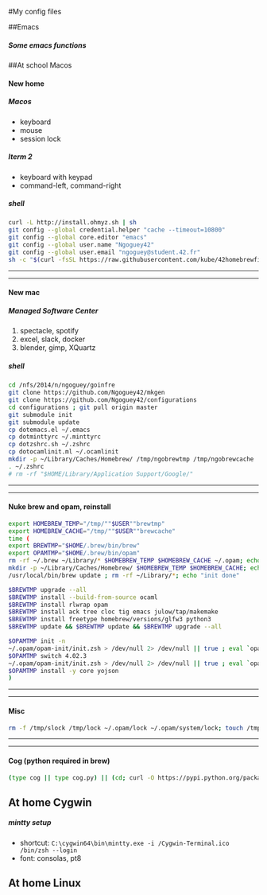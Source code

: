 #My config files

##Emacs
##### Some emacs functions

##At school Macos

#### New home
##### Macos
- keyboard
- mouse
- session lock

##### Iterm 2
- keyboard with keypad
- command-left, command-right

##### shell
```sh
curl -L http://install.ohmyz.sh | sh
git config --global credential.helper "cache --timeout=10800"
git config --global core.editor "emacs"
git config --global user.name "Ngoguey42"
git config --global user.email "ngoguey@student.42.fr"
sh -c "$(curl -fsSL https://raw.githubusercontent.com/kube/42homebrewfix/master/install.sh)"
```
---
---
#### New mac
##### Managed Software Center
1. spectacle, spotify
2. excel, slack, docker
3. blender, gimp, XQuartz

##### shell
```sh
cd /nfs/2014/n/ngoguey/goinfre
git clone https://github.com/Ngoguey42/mkgen
git clone https://github.com/Ngoguey42/configurations
cd configurations ; git pull origin master
git submodule init
git submodule update
cp dotemacs.el ~/.emacs
cp dotminttyrc ~/.minttyrc
cp dotzshrc.sh ~/.zshrc
cp dotocamlinit.ml ~/.ocamlinit
mkdir -p ~/Library/Caches/Homebrew/ /tmp/ngobrewtmp /tmp/ngobrewcache
. ~/.zshrc
# rm -rf "$HOME/Library/Application Support/Google/"

```
---
---
#### Nuke brew and opam, reinstall
```sh
export HOMEBREW_TEMP="/tmp/""$USER""brewtmp"
export HOMEBREW_CACHE="/tmp/""$USER""brewcache"
time (
export BREWTMP="$HOME/.brew/bin/brew"
export OPAMTMP="$HOME/.brew/bin/opam"
rm -rf ~/.brew ~/Library/* $HOMEBREW_TEMP $HOMEBREW_CACHE ~/.opam; echo "RM done"
mkdir -p ~/Library/Caches/Homebrew/ $HOMEBREW_TEMP $HOMEBREW_CACHE; echo "MKDIR done"
/usr/local/bin/brew update ; rm -rf ~/Library/*; echo "init done"

$BREWTMP upgrade --all
$BREWTMP install --build-from-source ocaml
$BREWTMP install rlwrap opam
$BREWTMP install ack tree cloc tig emacs julow/tap/makemake
$BREWTMP install freetype homebrew/versions/glfw3 python3
$BREWTMP update && $BREWTMP update && $BREWTMP upgrade --all

$OPAMTMP init -n
~/.opam/opam-init/init.zsh > /dev/null 2> /dev/null || true ; eval `opam config env`
$OPAMTMP switch 4.02.3
~/.opam/opam-init/init.zsh > /dev/null 2> /dev/null || true ; eval `opam config env`
$OPAMTMP install -y core yojson
)

```
---
---
#### Misc
```sh
rm -f /tmp/slock /tmp/lock ~/.opam/lock ~/.opam/system/lock; touch /tmp/slock; touch /tmp/lock; ln -s /tmp/lock ~/.opam/lock; ln -s /tmp/slock ~/.opam/system/lock
```
---
---
#### Cog (python required in brew)
```sh
(type cog || type cog.py) || (cd; curl -O https://pypi.python.org/packages/source/c/cogapp/cogapp-2.4.tar.gz && tar -zxvf cogapp-2.4.tar.gz && cd cogapp-2.4 && python3 setup.py install && cd && rm -rf cogapp-2.4 cogapp-2.4.tar.gz)

```

## At home Cygwin

##### mintty setup
- shortcut: `C:\cygwin64\bin\mintty.exe -i /Cygwin-Terminal.ico  /bin/zsh --login`
- font: consolas, pt8

## At home Linux
